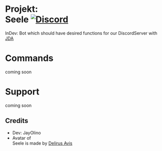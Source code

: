 # Projekt: <Main> Seele [![Discord](https://cdn.discordapp.com/app-icons/416210432789839883/37b86ac18f28b86c04761ba607f4653d.png)](https://discord.gg/QU7cpTF)
InDev: Bot which should have desired functions for our DiscordServer with 
[JDA](https://github.com/DV8FromTheWorld/JDA)
# Commands
coming soon

# Support
coming soon


## Credits
* Dev: JayOlino
* Avatar of <Main> Seele is made by [Delirus Avis](https://www.guilded.gg/profile/VdxDYKDd)




